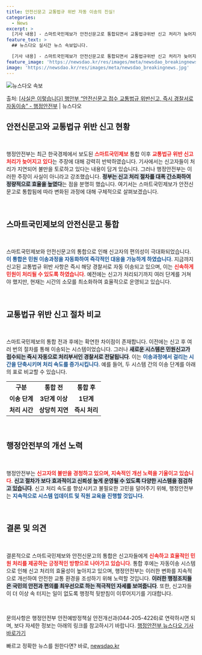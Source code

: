 ```yaml
---
title: 안전신문고 교통법규 위반 자동 이송의 진실!
categories:
  - News
excerpt: >
  [기사 내용] - 스마트국민제보가 안전신문고로 통합되면서 교통법규위반 신고 처리가 늦어지고, 경찰로 넘기는 …
feature_text: >
  ## 뉴스다오 실시간 뉴스 속보입니다.

  [기사 내용] - 스마트국민제보가 안전신문고로 통합되면서 교통법규위반 신고 처리가 늦어지고, 경찰로 넘기는 …
feature_image: 'https://newsdao.kr/res/images/meta/newsdao_breakingnews.jpg'
image: 'https://newsdao.kr/res/images/meta/newsdao_breakingnews.jpg'
---
```


![뉴스다오 속보](https://newsdao.kr/res/images/meta/newsdao_breakingnews.jpg)

<p>출처: <a href="https://newsdao.kr/3763" rel="dofollow">[사실은 이렇습니다] 행안부 “안전신문고 접수 교통법규 위반신고, 즉시 경찰서로 자동이송” - 행정안전부</a> | 뉴스다오</p>

<h2 data-ke-size="size26">안전신문고와 교통법규 위반 신고 현황</h2>

<p data-ke-size="size16">&nbsp;</p>

행정안전부는 최근 한국경제에서 보도된 <b><span style="color: #ee2323;">스마트국민제보</span></b> 통합 이후 <b><span style="color: #ee2323;">교통법규 위반 신고 처리가 늦어지고 있다</span></b>는 주장에 대해 강력히 반박하였습니다. 기사에서는 신고자들이 처리가 지연되어 불만을 토로하고 있다는 내용이 담겨 있습니다. 그러나 행정안전부는 이러한 주장이 사실이 아니라고 강조했습니다. <b><span style="background-color: #21538527;">정부는 신고 처리 절차를 대폭 간소화하여 정량적으로 효율을 높였다</span></b>는 점을 분명히 했습니다. 여기서는 스마트국민제보가 안전신문고로 통합됨에 따라 변화된 과정에 대해 구체적으로 살펴보겠습니다.

<p data-ke-size="size16">&nbsp;</p>

<h2 data-ke-size="size26">스마트국민제보의 안전신문고 통합</h2>

<p data-ke-size="size16">&nbsp;</p>

스마트국민제보와 안전신문고의 통합으로 인해 신고자의 편의성이 극대화되었습니다. <b><span style="color: #1a5490;">이 통합은 민원 이송과정을 자동화하여 즉각적인 대응을 가능하게 하였습니다</span></b>. 지금까지 신고된 교통법규 위반 사항은 즉시 해당 경찰서로 자동 이송되고 있으며, 이는 <b><span style="color: #ee2323;">신속하게 민원이 처리될 수 있도록 하였습니다</span></b>. 예전에는 신고가 처리되기까지 여러 단계를 거쳐야 했지만, 현재는 시간의 소모를 최소화하여 효율적으로 운영되고 있습니다.

<p data-ke-size="size16">&nbsp;</p>

<h2 data-ke-size="size26">교통법규 위반 신고 절차 비교</h2>

<p data-ke-size="size16">&nbsp;</p>

스마트국민제보의 통합 전과 후에는 확연한 차이점이 존재합니다. 이전에는 신고 후 여러 번의 절차를 통해 이송되는 시스템이었습니다. 그러나 <b><span style="background-color: #21538527;">새로운 시스템은 민원신고가 접수되는 즉시 자동으로 처리부서인 경찰서로 전달됩니다</span></b>. 이는 <b><span style="color: #1a5490;">이송과정에서 걸리는 시간을 단축시키며 처리 속도를 증가시킵니다</span></b>. 예를 들어, 두 시스템 간의 이송 단계를 아래의 표로 비교할 수 있습니다.

<table>
<tr>
<td style="text-align: center; height: 17px;"><b>구분</b></td>
<td style="text-align: center; height: 17px;"><b>통합 전</b></td>
<td style="text-align: center; height: 17px;"><b>통합 후</b></td>
</tr>
<tr>
<td style="text-align: center; height: 17px;"><b>이송 단계</b></td>
<td style="text-align: center; height: 17px;"><b>3단계 이상</b></td>
<td style="text-align: center; height: 17px;"><b>1단계</b></td>
</tr>
<tr>
<td style="text-align: center; height: 17px;"><b>처리 시간</b></td>
<td style="text-align: center; height: 17px;"><b>상당히 지연</b></td>
<td style="text-align: center; height: 17px;"><b>즉시 처리</b></td>
</tr>
</table>

<p data-ke-size="size16">&nbsp;</p>

<h2 data-ke-size="size26">행정안전부의 개선 노력</h2>

<p data-ke-size="size16">&nbsp;</p>

행정안전부는 <b><span style="color: #ee2323;">신고자의 불만을 경청하고 있으며, 지속적인 개선 노력을 기울이고 있습니다</span></b>. <b><span style="background-color: #21538527;">신고 절차가 보다 효과적이고 신뢰성 높게 운영될 수 있도록 다양한 시스템을 점검하고 있습니다</span></b>. 신고 처리 속도를 향상시키고 불필요한 고민을 덜어주기 위해, 행정안전부는 <b><span style="color: #1a5490;">지속적으로 시스템 업데이트 및 직원 교육을 진행할 것입니다</span></b>.

<p data-ke-size="size16">&nbsp;</p>

<h2 data-ke-size="size26">결론 및 의견</h2>

<p data-ke-size="size16">&nbsp;</p>

결론적으로 스마트국민제보와 안전신문고의 통합은 신고자들에게 <b><span style="color: #ee2323;">신속하고 효율적인 민원 처리를 제공하는 긍정적인 방향으로 나아가고 있습니다</span></b>. 통합 후에는 자동이송 시스템으로 인해 신고 처리의 효율성이 높아지고 있으며, 행정안전부는 이러한 변화를 지속적으로 개선하여 안전한 교통 환경을 조성하기 위해 노력할 것입니다. <b><span style="background-color: #21538527;">이러한 행정조치들은 국민의 안전과 편의를 최우선으로 하는 적극적인 자세를 보여줍니다</span></b>. 또한, 신고자들이 더 이상 속 터지는 일이 없도록 행정적 뒷받침이 이루어지기를 기대합니다.

<p data-ke-size="size16">&nbsp;</p>

문의사항은 행정안전부 안전예방정책실 안전개선과(044-205-4226)로 연락하시면 되며, 보다 자세한 정보는 아래의 링크를 참고하시기 바랍니다.
<a href="https://newsdao.kr/3763" target="_blank">행정안전부 뉴스다오 기사 바로가기</a> 

빠르고 정확한 뉴스를 원한다면? 바로, <a href="https://newsdao.kr" rel="dofollow">newsdao.kr</a>



